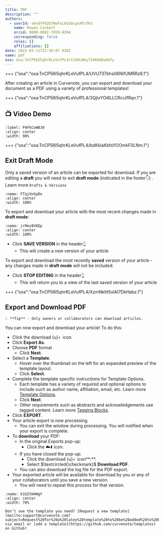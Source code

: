 ```yaml
---
title: PDF
description: ""
authors:
  - userId: vKndfPAZO7WeFxLH1GQcpnXPzfH3
    name: Rowan Cockett
    orcid: 0000-0002-7859-8394
    corresponding: false
    roles: []
    affiliations: []
date: 2022-03-11T23:56:07.938Z
name: pdf
oxa: oxa:TnCP56I5qhrKLeVufPL4/Xi66LWky7I4KKmKwX6fy
---
```


+++ {"oxa":"oxa:TnCP56I5qhrKLeVufPL4/UVU737bhs06NifUMRRz6.1"}

After creating an article in Curvenote, you can export and download your document as a PDF using a variety of professional templates!

+++ {"oxa":"oxa:TnCP56I5qhrKLeVufPL4/3QjlvYOi6LLCRcrJfRqn.1"}

## 📺 Video Demo

```{iframe} https://www.loom.com/embed/943fe51c06a74e6587f12cdec92934e0
:label: P4FkCoWBJ0
:align: center
:width: 90%
```

+++ {"oxa":"oxa:TnCP56I5qhrKLeVufPL4/bdKkIaKbfsYOOmkF0LNm.1"}

## Exit Draft Mode

Only a saved version of an article can be exported for download. If you are editing a **draft** you will need to exit **draft mode** (indicated in the footer👇) . Learn more `Drafts & Versions`

```{figure} images/TnCP56I5qhrKLeVufPL4-d94DK2WzsIyus8Hqb4pq-v1.png
:name: FTqjXnSpDo
:align: center
:width: 100%
```

To export and download your article with the most recent changes made in **draft mode**:

```{figure} images/TnCP56I5qhrKLeVufPL4-XzFgTi9vwrgRY5S1SlIP-v1.png
:name: jrRmz8V6Ep
:align: center
:width: 100%
```

- Click **SAVE VERSION** in the header👆
  - This will create a new version of your article

To export and download the most recently **saved** version of your article - any changes made in **draft mode** will not be included:

- Click **STOP EDITING** in the header👆
  - This will return you to a view of the last saved version of your article

+++ {"oxa":"oxa:TnCP56I5qhrKLeVufPL4/XzmNkItt5xlAI7DkHabz.1"}

## Export and Download PDF

````{warning}
💡 **Tip** - Only owners or collaborators can download articles.

````

You can now export and download your article! To do this:

- Click the download {u}`⬇ `icon.
- Click **Export As**.
- Choose **PDF** format
  - Click **Next**.
- Select a **Template**.
  - Hover over the thumbnail on the left for an expanded preview of the template layout.
  - Click **Select**.
- Complete the template specific instructions for Template Options.
  - Each template has a variety of required and optional options to include such as author name, affiliation, email, etc. Learn more [Template Options](oxa:TnCP56I5qhrKLeVufPL4/BTQbtvjluVAg2HfrZa5v "Template Options").
  - Click **Next**.
  - Other requirements such as abstracts and acknowledgements use tagged content. Learn more [Tagging Blocks](oxa:TnCP56I5qhrKLeVufPL4/e5eN6eaP9xLRDRzEK1t7 "Tagging Blocks").
- Click **EXPORT**.
- Your article export is now processing.
  - You can exit the window during processing. You will notified when your export is complete.
- To **download** your PDF:
  - In the original Exports pop-up:
    - Click the ☁️⬇️ icon.
  - If you have closed the pop-up:
    - Click the download {u}`⬇ `icon**:**.
    - Select $\textcircled{\checkmark}$ **Download PDF**.
  - You can also download the log file for the PDF export.
- Your exported article will be available for download by you or any of your collaborators until you save a new version.
  - You will need to repeat this process for that version.

```{figure} images/TnCP56I5qhrKLeVufPL4-LQG9wOZEfSBC3Zh63b5l-v1.gif
:name: k1GZtH4WgY
:align: center
:width: 70%
```

````{note}
Don’t see the template you need? [Request a new template](mailto:support@curvenote.com?subject=Request%20for%20a%20latex%20template%20to%20be%20added%20to%20Curvenote) via email or [add a template](https://github.com/curvenote/templates) on Github!

````

